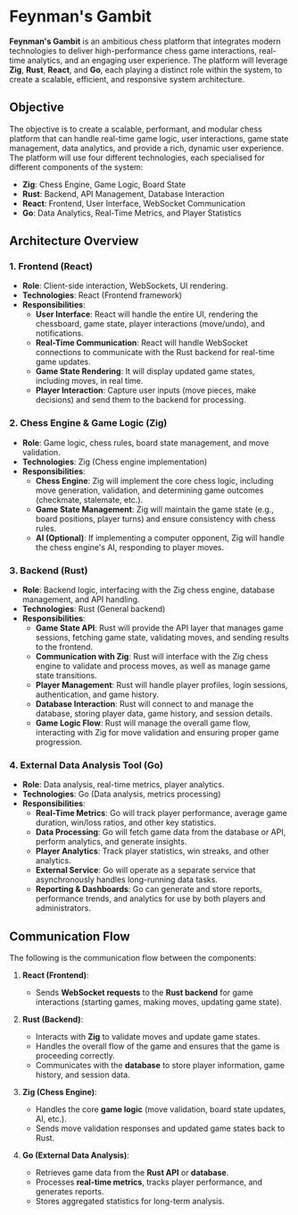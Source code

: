 # Feynman's Gambit

**Feynman's Gambit** is an ambitious chess platform that integrates modern technologies to deliver high-performance chess game interactions, real-time analytics, and an engaging user experience. The platform will leverage **Zig**, **Rust**, **React**, and **Go**, each playing a distinct role within the system, to create a scalable, efficient, and responsive system architecture.

## Objective

The objective is to create a scalable, performant, and modular chess platform that can handle real-time game logic, user interactions, game state management, data analytics, and provide a rich, dynamic user experience. The platform will use four different technologies, each specialised for different components of the system:

- **Zig**: Chess Engine, Game Logic, Board State
- **Rust**: Backend, API Management, Database Interaction
- **React**: Frontend, User Interface, WebSocket Communication
- **Go**: Data Analytics, Real-Time Metrics, and Player Statistics

## Architecture Overview

### 1. **Frontend (React)**
- **Role**: Client-side interaction, WebSockets, UI rendering.
- **Technologies**: React (Frontend framework)
- **Responsibilities**:
  - **User Interface**: React will handle the entire UI, rendering the chessboard, game state, player interactions (move/undo), and notifications.
  - **Real-Time Communication**: React will handle WebSocket connections to communicate with the Rust backend for real-time game updates.
  - **Game State Rendering**: It will display updated game states, including moves, in real time.
  - **Player Interaction**: Capture user inputs (move pieces, make decisions) and send them to the backend for processing.

### 2. **Chess Engine & Game Logic (Zig)**
- **Role**: Game logic, chess rules, board state management, and move validation.
- **Technologies**: Zig (Chess engine implementation)
- **Responsibilities**:
  - **Chess Engine**: Zig will implement the core chess logic, including move generation, validation, and determining game outcomes (checkmate, stalemate, etc.).
  - **Game State Management**: Zig will maintain the game state (e.g., board positions, player turns) and ensure consistency with chess rules.
  - **AI (Optional)**: If implementing a computer opponent, Zig will handle the chess engine's AI, responding to player moves.

### 3. **Backend (Rust)**
- **Role**: Backend logic, interfacing with the Zig chess engine, database management, and API handling.
- **Technologies**: Rust (General backend)
- **Responsibilities**:
  - **Game State API**: Rust will provide the API layer that manages game sessions, fetching game state, validating moves, and sending results to the frontend.
  - **Communication with Zig**: Rust will interface with the Zig chess engine to validate and process moves, as well as manage game state transitions.
  - **Player Management**: Rust will handle player profiles, login sessions, authentication, and game history.
  - **Database Interaction**: Rust will connect to and manage the database, storing player data, game history, and session details.
  - **Game Logic Flow**: Rust will manage the overall game flow, interacting with Zig for move validation and ensuring proper game progression.

### 4. **External Data Analysis Tool (Go)**
- **Role**: Data analysis, real-time metrics, player analytics.
- **Technologies**: Go (Data analysis, metrics processing)
- **Responsibilities**:
  - **Real-Time Metrics**: Go will track player performance, average game duration, win/loss ratios, and other key statistics.
  - **Data Processing**: Go will fetch game data from the database or API, perform analytics, and generate insights.
  - **Player Analytics**: Track player statistics, win streaks, and other analytics.
  - **External Service**: Go will operate as a separate service that asynchronously handles long-running data tasks.
  - **Reporting & Dashboards**: Go can generate and store reports, performance trends, and analytics for use by both players and administrators.

## Communication Flow

The following is the communication flow between the components:

1. **React (Frontend)**:
   - Sends **WebSocket requests** to the **Rust backend** for game interactions (starting games, making moves, updating game state).
   
2. **Rust (Backend)**:
   - Interacts with **Zig** to validate moves and update game states.
   - Handles the overall flow of the game and ensures that the game is proceeding correctly.
   - Communicates with the **database** to store player information, game history, and session data.

3. **Zig (Chess Engine)**:
   - Handles the core **game logic** (move validation, board state updates, AI, etc.).
   - Sends move validation responses and updated game states back to Rust.

4. **Go (External Data Analysis)**:
   - Retrieves game data from the **Rust API** or **database**.
   - Processes **real-time metrics**, tracks player performance, and generates reports.
   - Stores aggregated statistics for long-term analysis.
